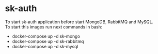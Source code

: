 # sk-auth
To start sk-auth application before start MongoDB, RabbitMQ and MySQL.
To start this images run next commands in bash:

- docker-compose up -d sk-mongo
- docker-compose up -d sk-rabbitmq
- docker-compose up -d sk-mysql
